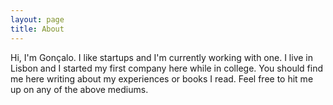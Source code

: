 ```yaml
---
layout: page
title: About
---
```


<p>Hi, I'm Gonçalo. I like startups and I'm currently working with one. I live in Lisbon and I started my first company here while in college. You should find me here writing about my experiences or books I read. Feel free to hit me up on any of the above mediums.</p>